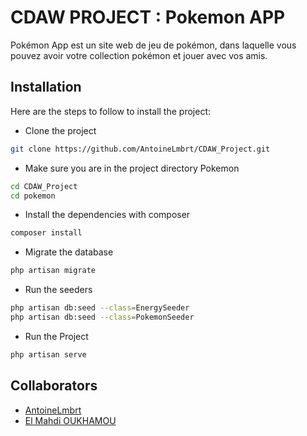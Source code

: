 # CDAW PROJECT : Pokemon APP
Pokémon App est un site web de jeu de pokémon, dans laquelle vous pouvez avoir votre collection pokémon et jouer avec vos amis.
## Installation
Here are the steps to follow to install the project:
- Clone the project
```bash
git clone https://github.com/AntoineLmbrt/CDAW_Project.git
```
- Make sure you are in the project directory Pokemon
```bash
cd CDAW_Project
cd pokemon
```
- Install the dependencies with composer
```bash
composer install
```
- Migrate the database
```bash
php artisan migrate
```
- Run the seeders
```bash
php artisan db:seed --class=EnergySeeder
php artisan db:seed --class=PokemonSeeder
```
- Run the Project
```bash
php artisan serve
```
## Collaborators

- [AntoineLmbrt](https://github.com/AntoineLmbrt)
- [El Mahdi OUKHAMOU](https://github.com/elmahdi43)
